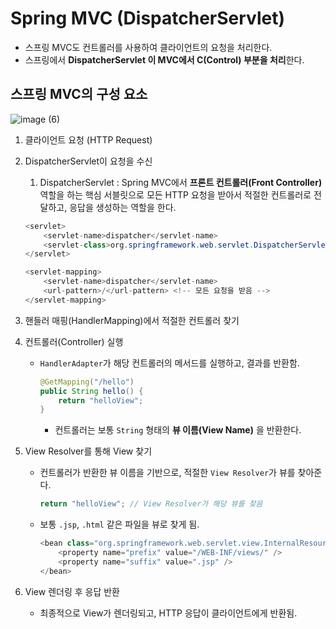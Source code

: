 # Spring MVC (DispatcherServlet)

- 스프링 MVC도 컨트롤러를 사용하여 클라이언트의 요청을 처리한다.
- 스프링에서 **DispatcherServlet 이 MVC에서 C(Control) 부분을 처리**한다.

## 스프링 MVC의 구성 요소

![image (6)](https://github.com/user-attachments/assets/ebbcf9f5-80de-4f00-b135-bd77dc9d00c0)


1. 클라이언트 요청 (HTTP Request)
2. DispatcherServlet이 요청을 수신
    1. DispatcherServlet : Spring MVC에서 **프론트 컨트롤러(Front Controller)** 역할을 하는 핵심 서블릿으로 모든 HTTP 요청을 받아서 적절한 컨트롤러로 전달하고, 응답을 생성하는 역할을 한다.
    
    ```java
    <servlet>
        <servlet-name>dispatcher</servlet-name>
        <servlet-class>org.springframework.web.servlet.DispatcherServlet</servlet-class>
    </servlet>
    
    <servlet-mapping>
        <servlet-name>dispatcher</servlet-name>
        <url-pattern>/</url-pattern> <!-- 모든 요청을 받음 -->
    </servlet-mapping>
    ```
    
3. 핸들러 매핑(HandlerMapping)에서 적절한 컨트롤러 찾기
4. 컨트롤러(Controller) 실행
    - `HandlerAdapter`가 해당 컨트롤러의 메서드를 실행하고, 결과를 반환함.
        
        ```java
        @GetMapping("/hello")
        public String hello() {
            return "helloView";
        }
        ```
        
        - 컨트롤러는 보통 `String` 형태의 **뷰 이름(View Name)** 을 반환한다.
5. View Resolver를 통해 View 찾기
    - 컨트롤러가 반환한 뷰 이름을 기반으로, 적절한 `View Resolver`가 뷰를 찾아준다.
        
        ```java
        return "helloView"; // View Resolver가 해당 뷰를 찾음
        ```
        
    - 보통 `.jsp`, `.html` 같은 파일을 뷰로 찾게 됨.
        
        ```java
        <bean class="org.springframework.web.servlet.view.InternalResourceViewResolver">
            <property name="prefix" value="/WEB-INF/views/" />
            <property name="suffix" value=".jsp" />
        </bean>
        ```
        
6. View 렌더링 후 응답 반환
    - 최종적으로 View가 렌더링되고, HTTP 응답이 클라이언트에게 반환됨.
